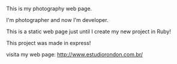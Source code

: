 This is my photography web page.

I'm photographer and now I'm developer.

This is a static web page just until I create my new project in Ruby!

This project was made in express!


visita my web page: http://www.estudiorondon.com.br/